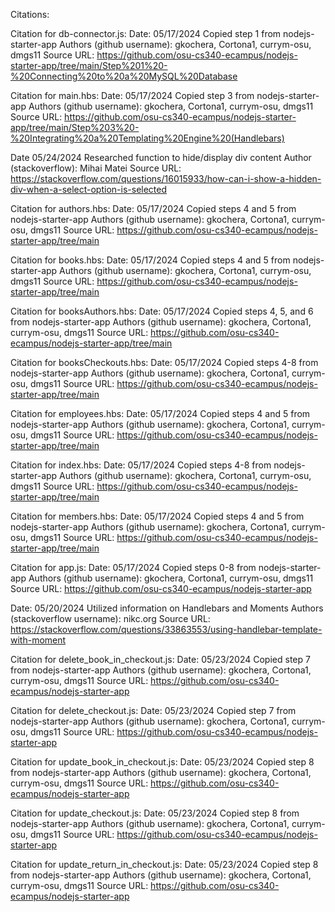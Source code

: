 Citations:

Citation for db-connector.js:
Date: 05/17/2024
Copied step 1 from nodejs-starter-app
Authors (github username): gkochera, Cortona1, currym-osu, dmgs11
Source URL: https://github.com/osu-cs340-ecampus/nodejs-starter-app/tree/main/Step%201%20-%20Connecting%20to%20a%20MySQL%20Database

Citation for main.hbs:
Date: 05/17/2024
Copied step 3 from nodejs-starter-app
Authors (github username): gkochera, Cortona1, currym-osu, dmgs11
Source URL: https://github.com/osu-cs340-ecampus/nodejs-starter-app/tree/main/Step%203%20-%20Integrating%20a%20Templating%20Engine%20(Handlebars)

Date 05/24/2024
Researched function to hide/display div content
Author (stackoverflow): Mihai Matei
Source URL: https://stackoverflow.com/questions/16015933/how-can-i-show-a-hidden-div-when-a-select-option-is-selected

Citation for authors.hbs:
Date: 05/17/2024
Copied steps 4 and 5 from nodejs-starter-app
Authors (github username): gkochera, Cortona1, currym-osu, dmgs11
Source URL: https://github.com/osu-cs340-ecampus/nodejs-starter-app/tree/main

Citation for books.hbs:
Date: 05/17/2024
Copied steps 4 and 5 from nodejs-starter-app
Authors (github username): gkochera, Cortona1, currym-osu, dmgs11
Source URL: https://github.com/osu-cs340-ecampus/nodejs-starter-app/tree/main

Citation for booksAuthors.hbs:
Date: 05/17/2024
Copied steps 4, 5, and 6 from nodejs-starter-app
Authors (github username): gkochera, Cortona1, currym-osu, dmgs11
Source URL: https://github.com/osu-cs340-ecampus/nodejs-starter-app/tree/main

Citation for booksCheckouts.hbs:
Date: 05/17/2024
Copied steps 4-8 from nodejs-starter-app
Authors (github username): gkochera, Cortona1, currym-osu, dmgs11
Source URL: https://github.com/osu-cs340-ecampus/nodejs-starter-app/tree/main

Citation for employees.hbs:
Date: 05/17/2024
Copied steps 4 and 5 from nodejs-starter-app
Authors (github username): gkochera, Cortona1, currym-osu, dmgs11
Source URL: https://github.com/osu-cs340-ecampus/nodejs-starter-app/tree/main

Citation for index.hbs:
Date: 05/17/2024
Copied steps 4-8 from nodejs-starter-app
Authors (github username): gkochera, Cortona1, currym-osu, dmgs11
Source URL: https://github.com/osu-cs340-ecampus/nodejs-starter-app/tree/main

Citation for members.hbs:
Date: 05/17/2024
Copied steps 4 and 5 from nodejs-starter-app
Authors (github username): gkochera, Cortona1, currym-osu, dmgs11
Source URL: https://github.com/osu-cs340-ecampus/nodejs-starter-app/tree/main

Citation for app.js:
Date: 05/17/2024
Copied steps 0-8 from nodejs-starter-app
Authors (github username): gkochera, Cortona1, currym-osu, dmgs11
Source URL: https://github.com/osu-cs340-ecampus/nodejs-starter-app

Date: 05/20/2024
Utilized information on Handlebars and Moments
Authors (stackoverflow username): nikc.org
Source URL: https://stackoverflow.com/questions/33863553/using-handlebar-template-with-moment

Citation for delete_book_in_checkout.js:
Date: 05/23/2024
Copied step 7 from nodejs-starter-app
Authors (github username): gkochera, Cortona1, currym-osu, dmgs11
Source URL: https://github.com/osu-cs340-ecampus/nodejs-starter-app

Citation for delete_checkout.js:
Date: 05/23/2024
Copied step 7 from nodejs-starter-app
Authors (github username): gkochera, Cortona1, currym-osu, dmgs11
Source URL: https://github.com/osu-cs340-ecampus/nodejs-starter-app

Citation for update_book_in_checkout.js:
Date: 05/23/2024
Copied step 8 from nodejs-starter-app
Authors (github username): gkochera, Cortona1, currym-osu, dmgs11
Source URL: https://github.com/osu-cs340-ecampus/nodejs-starter-app

Citation for update_checkout.js:
Date: 05/23/2024
Copied step 8 from nodejs-starter-app
Authors (github username): gkochera, Cortona1, currym-osu, dmgs11
Source URL: https://github.com/osu-cs340-ecampus/nodejs-starter-app

Citation for update_return_in_checkout.js:
Date: 05/23/2024
Copied step 8 from nodejs-starter-app
Authors (github username): gkochera, Cortona1, currym-osu, dmgs11
Source URL: https://github.com/osu-cs340-ecampus/nodejs-starter-app
